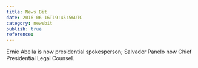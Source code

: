 ```yaml
---
title: News Bit
date: 2016-06-16T19:45:56UTC
category: newsbit
publish: true
reference: 
---
```


Ernie Abella is now presidential spokesperson; Salvador Panelo now Chief Presidential Legal Counsel.
